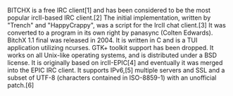 BITCHX is a free IRC client[1] and has been considered to be the most popular ircII-based IRC client.[2] The initial implementation, written by "Trench" and "HappyCrappy", was a script for the IrcII chat client.[3] It was converted to a program in its own right by panasync (Colten Edwards). BitchX 1.1 final was released in 2004. It is written in C and is a TUI application utilizing ncurses. GTK+ toolkit support has been dropped. It works on all Unix-like operating systems, and is distributed under a BSD license. It is originally based on ircII-EPIC[4] and eventually it was merged into the EPIC IRC client. It supports IPv6,[5] multiple servers and SSL and a subset of UTF-8 (characters contained in ISO-8859-1) with an unofficial patch.[6]
